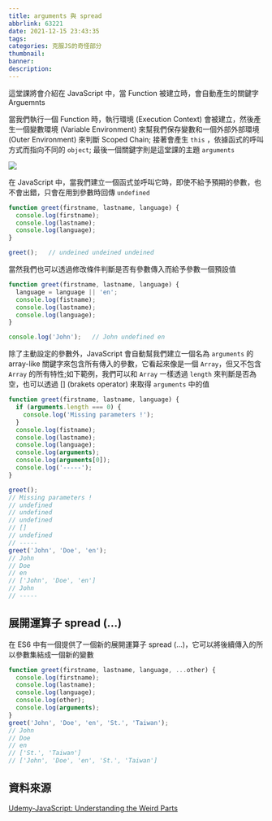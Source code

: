 ```yaml
---
title: arguments 與 spread
abbrlink: 63221
date: 2021-12-15 23:43:35
tags:
categories: 克服JS的奇怪部分
thumbnail:
banner:
description:
---
```


這堂課將會介紹在 JavaScript 中，當 Function 被建立時，會自動產生的關鍵字 Arguemnts

<!-- more -->

當我們執行一個 Function 時，執行環境 (Execution Context) 會被建立，然後產生一個變數環境 (Variable Environment) 來幫我們保存變數和一個外部外部環境 (Outer Environment) 來判斷 Scoped Chain; 接著會產生 `this` ，依據函式的呼叫方式而指向不同的 `object`; 最後一個關鍵字則是這堂課的主題 `arguments`

![](Execution-Context-is-Created.png)

在 JavaScript 中，當我們建立一個函式並呼叫它時，即使不給予預期的參數，也不會出錯，只會在用到參數時回傳 `undefined`

```js
function greet(firstname, lastname, language) {
  console.log(firstname);
  console.log(lastname);
  console.log(language);
}

greet();   // undeined undeined undeined
```

當然我們也可以透過修改條件判斷是否有參數傳入而給予參數一個預設值

```js
function greet(firstname, lastname, language) {
  language = language || 'en';
  console.log(fistname);
  console.log(lastname);
  console.log(language);
} 

console.log('John');   // John undefined en
```

除了主動設定的參數外，JavaScript 會自動幫我們建立一個名為 `arguments` 的 array-like 關鍵字來包含所有傳入的參數，它看起來像是一個 `Array`，但又不包含 `Array` 的所有特性;如下範例，我們可以和 `Array` 一樣透過 `length` 來判斷是否為空，也可以透過 [] (brakets operator) 來取得 `arguments` 中的值

```js
function greet(firstname, lastname, language) {
  if (arguments.length === 0) {
    console.log('Missing parameters !');
  }
  console.log(fistname);
  console.log(lastname);
  console.log(language);
  console.log(arguments);
  console.log(arguments[0]);
  console.log('-----');
} 

greet();
// Missing parameters !
// undefined
// undefined
// undefined
// []
// undefined
// -----
greet('John', 'Doe', 'en');
// John
// Doe
// en
// ['John', 'Doe', 'en']
// John
// -----
```

## 展開運算子 spread (...)

在 ES6 中有一個提供了一個新的展開運算子 spread (...)，它可以將後續傳入的所以參數集結成一個新的變數

```js
function greet(firstname, lastname, language, ...other) {
  console.log(firstname);
  console.log(lastname);
  console.log(language);
  console.log(other);
  console.log(arguments);
}
greet('John', 'Doe', 'en', 'St.', 'Taiwan');
// John
// Doe
// en
// ['St.', 'Taiwan']
// ['John', 'Doe', 'en', 'St.', 'Taiwan']
```

## 資料來源

[Udemy-JavaScript: Understanding the Weird Parts](https://www.udemy.com/course/understand-javascript/)

